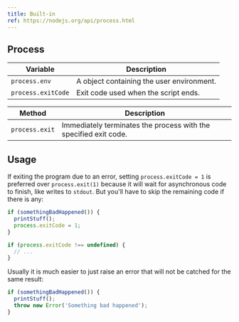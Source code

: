 ```yaml
---
title: Built-in
ref: https://nodejs.org/api/process.html
---
```


## Process

| Variable           | Description                               |
| ------------------ | ----------------------------------------- |
| `process.env`      | A object containing the user environment. |
| `process.exitCode` | Exit code used when the script ends.      |

| Method         | Description                                                      |
| -------------- | ---------------------------------------------------------------- |
| `process.exit` | Immediately terminates the process with the specified exit code. |

## Usage

If exiting the program due to an error,
setting `process.exitCode = 1` is preferred over `process.exit(1)`
because it will wait for asynchronous code to finish,
like writes to `stdout`.
But you'll have to skip the remaining code if there is any:

```js
if (somethingBadHappened()) {
  printStuff();
  process.exitCode = 1;
}

if (process.exitCode !== undefined) {
  // ...
}
```

Usually it is much easier to just raise an error that
will not be catched for the same result:

```js
if (somethingBadHappened()) {
  printStuff();
  throw new Error('Something bad happened');
}
```
